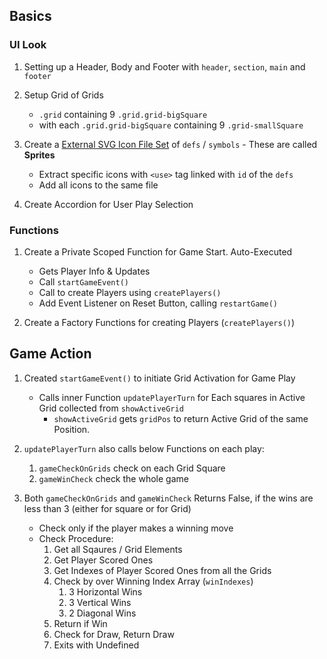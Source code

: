 ## Basics

### UI Look

1. Setting up a Header, Body and Footer with `header`, `section`, `main` and `footer`

2. Setup Grid of Grids
    - `.grid` containing 9 `.grid.grid-bigSquare`
    - with each `.grid.grid-bigSquare` containing 9 `.grid-smallSquare`

3. Create a [External SVG Icon File Set](../icons.svg) of `defs` / `symbols` - These are called **Sprites**
    - Extract specific icons with `<use>` tag linked with `id` of the `defs`
    - Add all icons to the same file

4. Create Accordion for User Play Selection

### Functions

1. Create a Private Scoped Function for Game Start. Auto-Executed
    - Gets Player Info & Updates
    - Call `startGameEvent()`
    - Call to create Players using `createPlayers()`
    - Add Event Listener on Reset Button, calling `restartGame()`

2. Create a Factory Functions for creating Players (`createPlayers()`)

## Game Action

1. Created `startGameEvent()` to initiate Grid Activation for Game Play
    - Calls inner Function `updatePlayerTurn` for Each squares in Active Grid collected from `showActiveGrid`
        - `showActiveGrid` gets `gridPos` to return Active Grid of the same Position.

2. `updatePlayerTurn` also calls below Functions on each play:
    1. `gameCheckOnGrids` check on each Grid Square 
    2. `gameWinCheck` check the whole game

3. Both `gameCheckOnGrids` and `gameWinCheck` Returns False, if the wins are less than 3 (either for square or for Grid)
    - Check only if the player makes a winning move
    - Check Procedure:
        1. Get all Sqaures / Grid Elements
        2. Get Player Scored Ones
        3. Get Indexes of Player Scored Ones from all the Grids
        4. Check by over Winning Index Array (`winIndexes`)
            1. 3 Horizontal Wins
            2. 3 Vertical Wins
            3. 2 Diagonal Wins
        5. Return if Win
        6. Check for Draw, Return Draw
        7. Exits with Undefined

